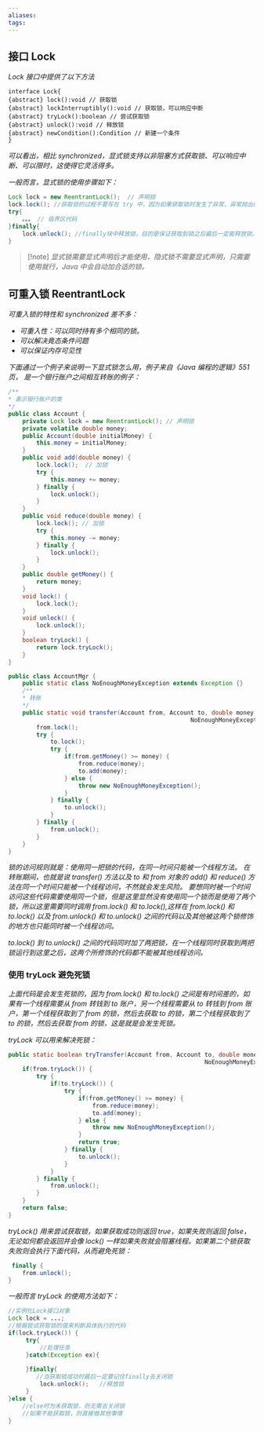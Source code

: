 ```yaml
---
aliases: 
tags: 
---
```


## 接口 Lock

*Lock 接口中提供了以下方法*

```plantuml
interface Lock{
{abstract} lock():void // 获取锁
{abstract} lockInterruptibly():void // 获取锁，可以响应中断
{abstract} tryLock():boolean // 尝试获取锁
{abstract} unlock():void // 释放锁
{abstract} newCondition():Condition // 新建一个条件
}
```

*可以看出，相比 synchronized，显式锁支持以非阻塞方式获取锁、可以响应中断、可以限时，这使得它灵活得多。*

*一般而言，显式锁的使用步骤如下：*

```java
Lock lock = new ReentrantLock();  // 声明锁
lock.lock(); //获取锁的过程不要写在 try 中，因为如果获取锁时发生了异常，异常抛出的同时也会导致锁释放 
try{ 
	。。。 // 临界区代码
}finally{ 
	lock.unlock(); //finally块中释放锁，目的是保证获取到锁之后最后一定能释放锁。 
}
```

> [!note] *显式锁需要显式声明后才能使用，隐式锁不需要显式声明，只需要使用就行，Java 中会自动加合适的锁。*

## 可重入锁 ReentrantLock

*可重入锁的特性和 synchronized 差不多：*
+ *可重入性：可以同时持有多个相同的锁。*
+ *可以解决竟态条件问题*
+ *可以保证内存可见性*

*下面通过一个例子来说明一下显式锁怎么用，例子来自《Java 编程的逻辑》551 页，*
*是一个银行账户之间相互转账的例子：*

```java
/**
* 表示银行账户的类
*/
public class Account { 
	private Lock lock = new ReentrantLock(); // 声明锁
	private volatile double money; 
	public Account(double initialMoney) { 
		this.money = initialMoney; 
	} 
	public void add(double money) { 
		lock.lock();  // 加锁
		try { 
			this.money += money; 
		} finally { 
			lock.unlock(); 
		} 
	} 
	public void reduce(double money) { 
		lock.lock(); // 加锁
		try { 
			this.money -= money; 
		} finally { 
			lock.unlock(); 
		} 
	} 
	public double getMoney() { 
		return money; 
	}
	void lock() { 
		lock.lock(); 
	} 
	void unlock() { 
		lock.unlock(); 
	} 
	boolean tryLock() { 
		return lock.tryLock(); 
	} 
}

public class AccountMgr { 
	public static class NoEnoughMoneyException extends Exception {} 
	/**
	* 转账
	*/
	public static void transfer(Account from, Account to, double money) throws
													NoEnoughMoneyException {
		from.lock(); 
		try { 
			to.lock(); 
			try { 
				if(from.getMoney() >= money) { 
					from.reduce(money); 
					to.add(money); 
				} else { 
					throw new NoEnoughMoneyException(); 
				} 
			} finally { 
				to.unlock(); 
			} 
		} finally { 
			from.unlock(); 
		}
	} 
}
```

*锁的访问规则就是：使用同一把锁的代码，在同一时间只能被一个线程方法。*
*在转账期间，也就是说 transfer() 方法以及 to 和 from 对象的 add() 和 reduce() 方法在同一个时间只能被一个线程访问，不然就会发生风险。*
*要想同时被一个时间访问这些代码需要使用同一个锁，但是这里显然没有使用同一个锁而是使用了两个锁，所以这里需要同时调用 from.lock() 和 to.lock(),这样在 from.lock() 和 to.lock() 以及 from.unlock() 和 to.unlock() 之间的代码以及其他被这两个锁修饰的地方也只能同时被一个线程访问。*

*to.lock() 到 to.unlock() 之间的代码同时加了两把锁，在一个线程同时获取到两把锁运行到这里之后，这两个所修饰的代码都不能被其他线程访问。*

### 使用 tryLock 避免死锁

*上面代码是会发生死锁的，因为 from.lock() 和 to.lock() 之间是有时间差的，如果有一个线程需要从 from 转钱到 to 账户，另一个线程需要从 to 转钱到 from 账户，第一个线程获取到了 from 的锁，然后去获取 to 的锁，第二个线程获取到了 to 的锁，然后去获取 from 的锁，这是就是会发生死锁。*

*tryLock 可以用来解决死锁：*

```java
public static boolean tryTransfer(Account from, Account to, double money) throws
														NoEnoughMoneyException { 
	if(from.tryLock()) { 
		try { 
			if(to.tryLock()) { 
				try { 
					if(from.getMoney() >= money) { 
						from.reduce(money); 
						to.add(money); 
					} else { 
						throw new NoEnoughMoneyException(); 
					} 
					return true; 
				} finally { 
					to.unlock(); 
				} 
			} 
		} finally { 
			from.unlock();
		} 
	} 
	return false; 
}
```

*tryLock() 用来尝试获取锁，如果获取成功则返回 true，如果失败则返回 false，无论如何都会返回并会像 lock() 一样如果失败就会阻塞线程。如果第二个锁获取失败则会执行下面代码，从而避免死锁：*

```java
 finally { 
	from.unlock();
} 
```

*一般而言 tryLock 的使用方法如下：*

```java
//实例化Lock接口对象
Lock lock = ...;
//根据尝试获取锁的值来判断具体执行的代码
if(lock.tryLock()) {
     try{
         //处理任务
     }catch(Exception ex){
         
     }finally{
     	//当获取锁成功时最后一定要记住finally去关闭锁
         lock.unlock();   //释放锁
     } 
}else {
	//else时为未获取锁，则无需去关闭锁
    //如果不能获取锁，则直接做其他事情
}

```

